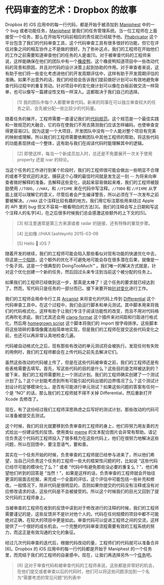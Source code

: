 # 代码审查的艺术：Dropbox 的故事

Dropbox 的 iOS 应用中的每一行代码，都是开始于被添加到 [Maniphest](http://phabricator.org/applications/maniphest/) 中的一个 bug 或者功能任务，[Maniphest](http://phabricator.org/applications/maniphest/) 是我们的任务管理系统。当一位工程师在上面接受一个任务，那么在开始写代码前相应的责任就已经赋予他。[Phabricator](http://phabricator.org/) 这个平台包含了我们的代码审查工具，这个代码审查工具有很多很好的功能，但它在评估对象之间的相互协作上不是做的很好。为了弥补这点，我们的工程师在开始他们的工作之前需要知道审查他们的任务的人是谁[1]。对于被审查代码的工程师来说，这样能确保在他们的团队中有一个[橡皮鸭](http://en.wikipedia.org/wiki/Rubber_duck_debugging)，这个橡皮鸭知道项目中一些改动代码的背景和原因，并且对代码的设计决策上起到协助的作用。对于审查者来说，这有助于他们将一些变化考虑进他们的开发周期评估中，这样有助于开发周期评估的准确。如果不出意外的话，我们的经验会告诉我们提前做好计划可以有效地避免审查代码过程中的重复劳动。针对项目中的变化做计划可以像在白板前做交流一样简单，也可以像写一篇建设性文档一样深入。这都取决于我们自己的选择。

> [1] 我的团队中每个人都要审查代码。新来的同事在可以独立审查较大的任务之前，会先被分配一些比较少的代码量。

随着任务的展开，工程师需要一直谨记我们的[代码规范](https://dl.dropboxusercontent.com/s/5utnlwhr18ax05c/style-guide.html?dl=0)。这个规范是一个最佳实践和一致规范的大融合，它的存在使我们不用去猜测我们应该怎样编码，也使审查变得更容易[2]。因为这是一个大项目，开发团队中没有一个人能对整个项目有完美的映射或理解。所以我们的工程师需要依赖团队中其他工程师的帮助，将这些代码的功能表现拼成一个整体，这有助与我们在阅读代码时能理解其中的逻辑。

> [2] 即使这样，每当一个新成员加入时，总还是不免要展开一次关于使用 property 还是 ivar 的辩论。

当这个任务的工作进行到某个阶段时，我们的工程师很可能会做出一些明显不合理的或者不受欢迎的决定。捕获这个心理的最佳时间就是发生这一刻 -- 为将来向审查者做好解释的准备。去解释这些变化，说起来容易做起来难，我们的工程师被鼓励使用 `//TODO`，`//HAX`，和 `//FIXME` 来在代码中写注释。`//TODO` 和 `//FIXME` 从字面上就可以理解它的意义，尽管后者会产生编译警告，所以必须在下一次发布之前要被解决。`//HAX` 这个注释比较有趣的地方。我们用它标注那些用来绕过 Apple 的 API 里的 bug 但又不容易一眼看明白的方法[3]。我们的注释会写上日期和写这个注释人的名字[4]，在之后很多时候我们总会感激这些额外的上下文的[5]。

> [3] 标注里通常是第三方来源或者 radar 的链接，还有特殊的重现步骤。
>
> [4] 比如像 //HAX:(ashleynh) 2015-03-09 
> 
> [5] Hello 👋 iOS 7

随着开发的继续，我们的工程师可能会陷入那些看似对现有功能的快速优化中去，但这是[一个陷阱](https://www.youtube.com/watch?v=4F4qzPbcFiA)，这个额外的优化不可避免地可能会存在很多潜在后果，就像是一个兔子洞。这是一个很典型的 DoingTooMuch™ 。我们唯一的解决方式就是，针对这个优化创建一个新的任务，然后回过头来专注到当前这个被分配的任务上。

如果我们的工程师已经做到这一步，那真是太棒了！这个任务的要求就已经达到了。然而，写代码只是任务的一部分而已。接下来要开始[针对变化](http://cdn.visualnews.com/wp-content/uploads/2011/10/realartistsship-iphone.jpg)进行工作。

我们的工程师会用命令行工具 [Arcanist](http://phabricator.org/applications/arcanist/) 来将变化的代码上传到 [Differential](http://phabricator.org/applications/differential/) 这个代码审查工具中。在这个过程中，我们会运行脚本和单元测试。其中脚本用来将我们的代码格式化，这样有助于让我们专注于阅读功能性的改变，而且不用对代码格式再吹毛求疵。我们尤其还会用 [clang-format](https://github.com/travisjeffery/ClangFormat-Xcode) 这个插件来对间距和行距进行格式化，然后用 [homegrown script](https://www.dropbox.com/s/71etvp8smmh8xvi/sort_imports.py?dl=0) 这个脚本将我们的 import 按字母排序。这些脚本将这些琐碎的事情像魔法般简单地实现，但是我们的工程师在提交这些代码变化之前，也还可以再非常认真地检查几遍。

代码被自动格式化之后，现有那些有改动的单元测试将会被执行。发现任何有失败的用例时，我们的工程师都会在上传代码之前先去解决它们。

虽然这些改动的代码被上传了，但是在这些代码被审查之前，我们的工程师还是有些表格需要去填写。首先，写这些代码的目的是什么？这些目的是怎样被达到的？接下来，我们的工程师需要附上一个测试计划。我们的工程师确实创建了一个测试计划了么？这个计划能考虑到所有可能引起代码出错的边界情况了么？这个测试计划设计的足够模块化么，是否有可能进行单元测试？如果这些问题的答案有任何一个是 “NO” 的话，那么我们的工程师就不得不关掉 Differential，然后重新打开 Xcode 去修改了。

现在，有了这份经过我们工程师深思熟虑之后写好的测试计划，那些改动的代码可以准备被提交去测试。

这个时候，我们的目光就要移到负责审查的工程师的身上，他们将努力用友善的方式给出一份建设性的反馈。使用类似 [meme](https://www.dropbox.com/s/qf9iqkjedzo20ob/Meme.png?dl=0) 的文本配合图片会非常有帮助。请记住负责这个代码的工程师投入了很多精力在这些代码上，他们在很努力地解决这些问题，所以在回馈中，要注意语气，要和善。

其实在一个任务开始的时候，负责审查的工程师就已经参与进来了，所以他们希望，当自己问负责这个任务的工程师一些大的框架性问题的时，比如说 “这些代码已经尽可能的模块化了么？” 或者 “代码中有避免那些没必要的重复么？”，他们希望他们听到的回答是 “当然！”，如果是这样的话，负责审查的工程师就会开始往更深的层面去挖掘，来完成一个全面的评估，这个评估中可能包括一些补充和修改。一般情况下，除非代码是很明显的，否则如果你提交的代码没有注释或没有对应修改请求的话，这些代码是不会被接受的。所以这个时候我们的目光又回到了提交代码的工程师身上。

当被审查的工程师在收到的反馈中读到对于修改进行的注释的时候，我们的工程师需要谨记的是，这些反馈并不是针对他个人的。代码在任何规模的项目中都不可能绝对正确，在较大的项目中更是如此。审查代码可以促进工程师之间的交流，这样提供了一个很好的成长机会。一个完整的代码审查流程需要有效的工程系统的努力，而这正是有效沟通的文化的象征。

经过几次代码审查的迭代后，根据代码改动的量，工程师们的代码就可以准备合并[6]。Dropbox 的 iOS 应用中的每一行代码都是开始于 Maniphest 的一个任务里，而完结于我们的工程师的自豪感中。现在，让我们再选择另外一个[任务](http://image.slidesharecdn.com/beplum-stevejobs-131221124654-phpapp02/95/best-of-steve-jobs-8-638.jpg?cb=1387651669)吧。

> [6] 这对于审查代码和被审查代码的工程师来说，这些都是非常好的机会，在他们提交或者审查以后的代码时，他们可以将这些问题添加到一个名为“需要考虑的常见问题”的列表中

